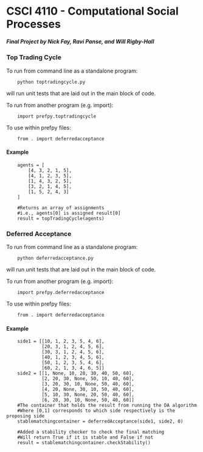 # CSCI 4110 - Computational Social Processes
##### Final Project by Nick Fay, Ravi Panse, and Will Rigby-Hall

### Top Trading Cycle
To run from command line as a standalone program:
```
	python toptradingcycle.py
```
will run unit tests that are laid out in the main block of code.

To run from another program (e.g. import):
```
	import prefpy.toptradingcycle
```

To use within prefpy files:
```
	from . import deferredacceptance
```

#### Example
```
    agents = [
        [4, 3, 2, 1, 5],
        [4, 1, 2, 3, 5],
        [1, 4, 3, 2, 5],
        [3, 2, 1, 4, 5],
        [1, 5, 2, 4, 3]
    ]

    #Returns an array of assignments
    #i.e., agents[0] is assigned result[0]
    result = topTradingCycle(agents)
```

### Deferred Acceptance
To run from command line as a standalone program:
```
	python deferredacceptance.py
```
will run unit tests that are laid out in the main block of code.

To run from another program (e.g. import):
```
	import prefpy.deferredacceptance
```

To use within prefpy files:
```
	from . import deferredacceptance
```

#### Example
```
    side1 = [[10, 1, 2, 3, 5, 4, 6],
             [20, 3, 1, 2, 4, 5, 6],
             [30, 3, 1, 2, 4, 5, 6],
             [40, 1, 2, 3, 4, 5, 6],
             [50, 1, 2, 3, 5, 4, 6],
             [60, 2, 1, 3, 4, 6, 5]]
    side2 = [[1, None, 10, 20, 30, 40, 50, 60],
             [2, 20, 30, None, 50, 10, 40, 60],
             [3, 20, 30, 10, None, 50, 40, 60],
             [4, 20, None, 30, 10, 50, 40, 60],
             [5, 10, 30, None, 20, 50, 40, 60],
             [6, 20, 30, 10, None, 50, 40, 60]]
    #The container that holds the result from running the DA algorithm
    #Where [0,1] corresponds to which side respectively is the proposing side
    stablematchingcontainer = deferredAcceptance(side1, side2, 0)
    
    #Added a stability checker to check the final matching
    #Will return True if it is stable and False if not
    result = stablematchingcontainer.checkStability()
```
